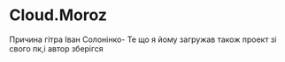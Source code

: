 # Cloud.Moroz

Причина гітра Іван Солонінко- Те що я йому загружав також проект зі свого пк,і автор зберігся
